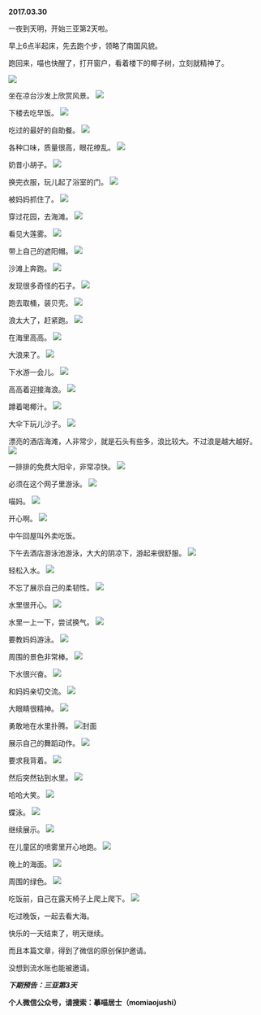 
          
**2017.03.30**

一夜到天明，开始三亚第2天啦。

早上6点半起床，先去跑个步，领略了南国风貌。

跑回来，喵也快醒了，打开窗户，看着楼下的椰子树，立刻就精神了。

![](//upload-images.jianshu.io/upload_images/51001-78f8c1809f90ba42.jpg)


坐在凉台沙发上欣赏风景。
![](//upload-images.jianshu.io/upload_images/51001-7263b2559d2f2da3.jpg)


下楼去吃早饭。
![](//upload-images.jianshu.io/upload_images/51001-8a14fd4249fb445f.jpg)


吃过的最好的自助餐。
![](//upload-images.jianshu.io/upload_images/51001-98eef7473ada54e3.jpg)


各种口味，质量很高，眼花缭乱。
![](//upload-images.jianshu.io/upload_images/51001-2097ef981d04664a.jpg)


奶昔小胡子。
![](//upload-images.jianshu.io/upload_images/51001-1bd8f5c61d6c5770.jpg)


换完衣服，玩儿起了浴室的门。
![](//upload-images.jianshu.io/upload_images/51001-64cc9a828ae32d24.jpg)


被妈妈抓住了。
![](//upload-images.jianshu.io/upload_images/51001-092efc5e3a684658.jpg)


穿过花园，去海滩。
![](//upload-images.jianshu.io/upload_images/51001-83d0c139a6397c13.jpg)


看见大莲雾。
![](//upload-images.jianshu.io/upload_images/51001-1bd27748300cc169.jpg)


带上自己的遮阳帽。
![](//upload-images.jianshu.io/upload_images/51001-3827195e65702e03.jpg)


沙滩上奔跑。
![](//upload-images.jianshu.io/upload_images/51001-25c7b50a2514cf3f.jpg)


发现很多奇怪的石子。
![](//upload-images.jianshu.io/upload_images/51001-c99f6c0bbd4ff7d1.jpg)


跑去取桶，装贝壳。
![](//upload-images.jianshu.io/upload_images/51001-c0bbb0346bafeeb1.jpg)


浪太大了，赶紧跑。
![](//upload-images.jianshu.io/upload_images/51001-d3430e944d043a46.jpg)


在海里高高。
![](//upload-images.jianshu.io/upload_images/51001-330c053c182a1df0.jpg)


大浪来了。
![](//upload-images.jianshu.io/upload_images/51001-77947fb648ca896d.jpg)


下水游一会儿。
![](//upload-images.jianshu.io/upload_images/51001-ffd3bcf923346b2a.jpg)


高高着迎接海浪。
![](//upload-images.jianshu.io/upload_images/51001-15e3e19cf15f2600.jpg)


蹲着喝椰汁。
![](//upload-images.jianshu.io/upload_images/51001-118d1be4e13dc8b5.jpg)


大伞下玩儿沙子。
![](//upload-images.jianshu.io/upload_images/51001-7d17bcb569ed39ac.jpg)


漂亮的酒店海滩，人非常少，就是石头有些多，浪比较大。不过浪是越大越好。
![](//upload-images.jianshu.io/upload_images/51001-f3efa07b22801889.jpg)


一排排的免费大阳伞，非常凉快。
![](//upload-images.jianshu.io/upload_images/51001-07941edead14b6be.jpg)


必须在这个网子里游泳。
![](//upload-images.jianshu.io/upload_images/51001-478a118cd992184c.jpg)


喵妈。
![](//upload-images.jianshu.io/upload_images/51001-738c6e837fb62f60.jpg)


开心啊。
![](//upload-images.jianshu.io/upload_images/51001-70a632697d886e0b.jpg)


中午回屋叫外卖吃饭。

下午去酒店游泳池游泳，大大的阴凉下，游起来很舒服。
![](//upload-images.jianshu.io/upload_images/51001-efe77c2616f308e5.jpg)


轻松入水。
![](//upload-images.jianshu.io/upload_images/51001-17d14727797ce3dd.jpg)


不忘了展示自己的柔韧性。
![](//upload-images.jianshu.io/upload_images/51001-f17ccb415eaf1e0a.jpg)


水里很开心。
![](//upload-images.jianshu.io/upload_images/51001-44360c1708428972.jpg)


水里一上一下，尝试换气。
![](//upload-images.jianshu.io/upload_images/51001-0ecf13aef959d10e.jpg)


要教妈妈游泳。
![](//upload-images.jianshu.io/upload_images/51001-da82c766dc23336f.jpg)


周围的景色非常棒。
![](//upload-images.jianshu.io/upload_images/51001-7ff0784978177403.jpg)


下水很兴奋。
![](//upload-images.jianshu.io/upload_images/51001-df553784444ded0b.jpg)


和妈妈亲切交流。
![](//upload-images.jianshu.io/upload_images/51001-35a2a9399bb139c1.jpg)


大眼睛很精神。
![](//upload-images.jianshu.io/upload_images/51001-703c60744528c05b.jpg)


勇敢地在水里扑腾。
![](//upload-images.jianshu.io/upload_images/51001-2e4988d198eda65b.jpg)封面


展示自己的舞蹈动作。
![](//upload-images.jianshu.io/upload_images/51001-5d55d50c0f7649be.jpg)


要求我背着。
![](//upload-images.jianshu.io/upload_images/51001-8641c3d132001492.jpg)


然后突然钻到水里。
![](//upload-images.jianshu.io/upload_images/51001-a960aad7461fad37.jpg)


哈哈大笑。
![](//upload-images.jianshu.io/upload_images/51001-a11f69b39121d23d.jpg)


蝶泳。
![](//upload-images.jianshu.io/upload_images/51001-9c4f0df960217af3.jpg)


继续展示。
![](//upload-images.jianshu.io/upload_images/51001-b000d835eca21901.jpg)


在儿童区的喷雾里开心地跑。
![](//upload-images.jianshu.io/upload_images/51001-1ac4eaa2f9fd311b.jpg)


晚上的海面。
![](//upload-images.jianshu.io/upload_images/51001-8a96575b9b957faf.jpg)


周围的绿色。
![](//upload-images.jianshu.io/upload_images/51001-6f16dfc23bc3e615.jpg)


吃饭前，自己在露天椅子上爬上爬下。
![](//upload-images.jianshu.io/upload_images/51001-f9e2439ef75ce896.jpg)


吃过晚饭，一起去看大海。

快乐的一天结束了，明天继续。

而且本篇文章，得到了微信的原创保护邀请。

没想到流水账也能被邀请。


***下期预告：三亚第3天***


**个人微信公众号，请搜索：摹喵居士（momiaojushi）**

        
